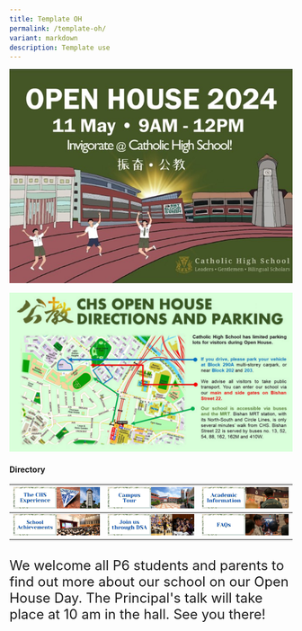 ```yaml
---
title: Template OH
permalink: /template-oh/
variant: markdown
description: Template use
---
```

![](/images/Open_House_2024_New_Pic.jpg)

![](/images/CHS_Direction_and_parking.jpg)

#### Directory



| [![](/images/oh2.png)](/chs-experience/) | [![](/images/oh3.png)](/about/Our-CHS-Campus/) | [![](/images/oh5.png)](/chs-academic-info/) |
| -------- | -------- | -------- |
| [![](/images/oh6.png)](/secondary/awards-and-achievements/academic-achievements/) | [![](/images/oh7.png)](/prospective-students/Sec-Admission/direct-school-admission/) | [![](/images/oh8.png)](/secondary/faqs/)|

<br>
<font size="5">We welcome all P6 students and parents to find out more about our school on our Open House Day. The Principal's talk will take place at 10 am in the hall.  See you there!</font>